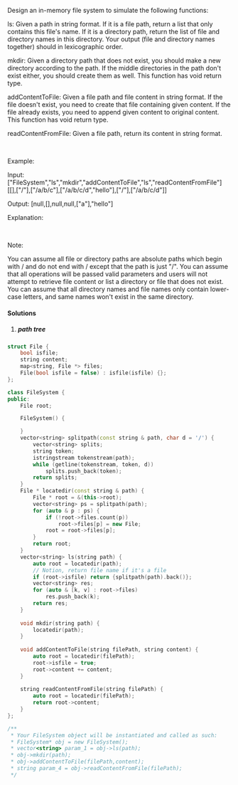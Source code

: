 Design an in-memory file system to simulate the following functions:

ls: Given a path in string format. If it is a file path, return a list that only contains this file's name. If it is a directory path, return the list of file and directory names in this directory. Your output (file and directory names together) should in lexicographic order.

mkdir: Given a directory path that does not exist, you should make a new directory according to the path. If the middle directories in the path don't exist either, you should create them as well. This function has void return type.

addContentToFile: Given a file path and file content in string format. If the file doesn't exist, you need to create that file containing given content. If the file already exists, you need to append given content to original content. This function has void return type.

readContentFromFile: Given a file path, return its content in string format.

 

Example:

Input: 
["FileSystem","ls","mkdir","addContentToFile","ls","readContentFromFile"]
[[],["/"],["/a/b/c"],["/a/b/c/d","hello"],["/"],["/a/b/c/d"]]

Output:
[null,[],null,null,["a"],"hello"]

Explanation:

 

Note:

You can assume all file or directory paths are absolute paths which begin with / and do not end with / except that the path is just "/".
You can assume that all operations will be passed valid parameters and users will not attempt to retrieve file content or list a directory or file that does not exist.
You can assume that all directory names and file names only contain lower-case letters, and same names won't exist in the same directory.

#### Solutions

1. ##### path tree

```c++
struct File {
    bool isfile;
    string content;
    map<string, File *> files;
    File(bool isfile = false) : isfile(isfile) {};
};

class FileSystem {
public:
    File root;

    FileSystem() {

    }
    vector<string> splitpath(const string & path, char d = '/') {
        vector<string> splits;
        string token;
        istringstream tokenstream(path);
        while (getline(tokenstream, token, d))
            splits.push_back(token);
        return splits;
    }
    File * locatedir(const string & path) {
        File * root = &(this->root);
        vector<string> ps = splitpath(path);
        for (auto & p : ps) {
            if (!root->files.count(p))
                root->files[p] = new File;
            root = root->files[p];
        }
        return root;
    }
    vector<string> ls(string path) {
        auto root = locatedir(path);
        // Notion, return file name if it's a file
        if (root->isfile) return {splitpath(path).back()};
        vector<string> res;
        for (auto & [k, v] : root->files)
            res.push_back(k);
        return res;
    }
    
    void mkdir(string path) {
        locatedir(path);
    }
    
    void addContentToFile(string filePath, string content) {
        auto root = locatedir(filePath);
        root->isfile = true;
        root->content += content;
    }
    
    string readContentFromFile(string filePath) {
        auto root = locatedir(filePath);
        return root->content;
    }
};

/**
 * Your FileSystem object will be instantiated and called as such:
 * FileSystem* obj = new FileSystem();
 * vector<string> param_1 = obj->ls(path);
 * obj->mkdir(path);
 * obj->addContentToFile(filePath,content);
 * string param_4 = obj->readContentFromFile(filePath);
 */
```